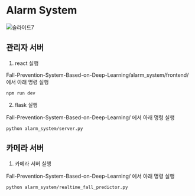# Alarm System

![슬라이드7](https://github.com/EunJiKim02/Fall-Prevention-System-Based-on-Deep-Learning/assets/87495422/58b40905-bb86-4198-97a0-98de5c42c9be)

## 관리자 서버

1. react 실행

Fall-Prevention-System-Based-on-Deep-Learning/alarm_system/frontend/ 에서 아래 명령 실행

```
npm run dev
```

2. flask 실행

Fall-Prevention-System-Based-on-Deep-Learning/ 에서 아래 명령 실행

```
python alarm_system/server.py
```


## 카메라 서버
1. 카메라 서버 실행

Fall-Prevention-System-Based-on-Deep-Learning/ 에서 아래 명령 실행

```
python alarm_system/realtime_fall_predictor.py
```
